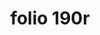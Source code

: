 ---
layout: edition
title: folio 190r
manuscript: Florence, Biblioteca Marucelliana, Carte Rajna XIX.15
sigla: R
iip: r190r.tif
milestone: 359
---